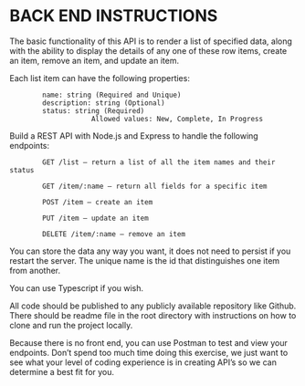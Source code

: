 # BACK END INSTRUCTIONS

The basic functionality of this API is to render a list of specified data, along with the ability to display the details of any one of these row items, create an item, remove an item, and update an item.

Each list item can have the following properties:

            name: string (Required and Unique)
            description: string (Optional)
            status: string (Required) 
                        Allowed values: New, Complete, In Progress

Build a REST API with Node.js and Express to handle the following endpoints:

            GET /list – return a list of all the item names and their status

            GET /item/:name – return all fields for a specific item

            POST /item – create an item

            PUT /item – update an item

            DELETE /item/:name – remove an item

You can store the data any way you want, it does not need to persist if you restart the server. The unique name is the id that distinguishes one item from another.

You can use Typescript if you wish.

All code should be published to any publicly available repository like Github. There should be readme file in the root directory with instructions on how to clone and run the project locally.

Because there is no front end, you can use Postman to test and view your endpoints.
Don’t spend too much time doing this exercise, we just want to see what your level of coding experience is in creating API’s so we can determine a best fit for you.
